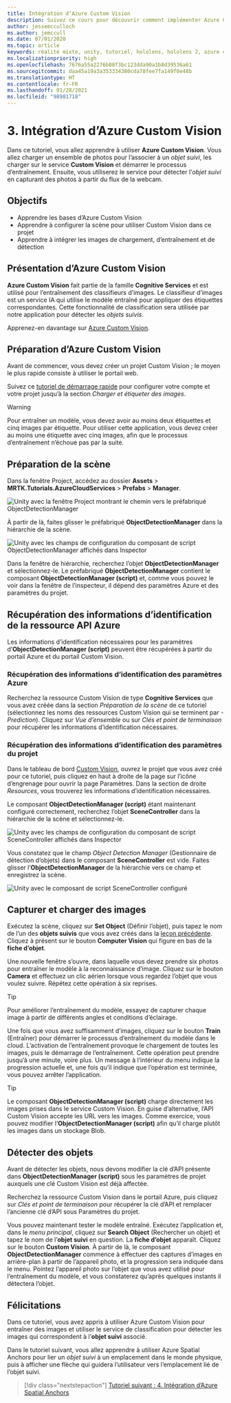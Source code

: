 ```yaml
---
title: Intégration d’Azure Custom Vision
description: Suivez ce cours pour découvrir comment implémenter Azure Custom Vision dans une application de réalité mixte HoloLens 2.
author: jessemcculloch
ms.author: jemccull
ms.date: 07/01/2020
ms.topic: article
keywords: réalité mixte, unity, tutoriel, hololens, hololens 2, azure custom vision, azure cognitive services, services cloud azure, Windows 10
ms.localizationpriority: high
ms.openlocfilehash: 7676a55a2276b88f3bc123dda90a1b8d39536a61
ms.sourcegitcommit: daa45a19a3a353334380cda78fee7fa149f0e48b
ms.translationtype: HT
ms.contentlocale: fr-FR
ms.lasthandoff: 01/28/2021
ms.locfileid: "98981718"
---
```

# <a name="3-integrating-azure-custom-vision"></a>3. Intégration d’Azure Custom Vision

Dans ce tutoriel, vous allez apprendre à utiliser **Azure Custom Vision**. Vous allez charger un ensemble de photos pour l’associer à un *objet suivi*, les charger sur le service **Custom Vision** et démarrer le processus d’entraînement. Ensuite, vous utiliserez le service pour détecter l’*objet suivi* en capturant des photos à partir du flux de la webcam.

## <a name="objectives"></a>Objectifs

* Apprendre les bases d’Azure Custom Vision
* Apprendre à configurer la scène pour utiliser Custom Vision dans ce projet
* Apprendre à intégrer les images de chargement, d’entraînement et de détection

## <a name="understanding-azure-custom-vision"></a>Présentation d’Azure Custom Vision

**Azure Custom Vision** fait partie de la famille **Cognitive Services** et est utilisé pour l’entraînement des classifieurs d’images. Le classifieur d’images est un service IA qui utilise le modèle entraîné pour appliquer des étiquettes correspondantes. Cette fonctionnalité de classification sera utilisée par notre application pour détecter les *objets suivis*.

Apprenez-en davantage sur [Azure Custom Vision](/azure/cognitive-services/custom-vision-service/home).

## <a name="preparing-azure-custom-vision"></a>Préparation d’Azure Custom Vision

Avant de commencer, vous devez créer un projet Custom Vision ; le moyen le plus rapide consiste à utiliser le portail web.

Suivez ce [tutoriel de démarrage rapide](/azure/cognitive-services/custom-vision-service/getting-started-build-a-classifier#choose-training-images) pour configurer votre compte et votre projet jusqu’à la section *Charger et étiqueter des images*.

> [!WARNING]
> Pour entraîner un modèle, vous devez avoir au moins deux étiquettes et cinq images par étiquette. Pour utiliser cette application, vous devez créer au moins une étiquette avec cinq images, afin que le processus d’entraînement n’échoue pas par la suite.

## <a name="preparing-the-scene"></a>Préparation de la scène

Dans la fenêtre Project, accédez au dossier **Assets** > **MRTK.Tutorials.AzureCloudServices** > **Prefabs** > **Manager**.

![Unity avec la fenêtre Project montrant le chemin vers le préfabriqué ObjectDetectionManager](images/mr-learning-azure/tutorial3-section4-step1-1.png)

À partir de là, faites glisser le préfabriqué **ObjectDetectionManager** dans la hiérarchie de la scène.

![Unity avec les champs de configuration du composant de script ObjectDetectionManager affichés dans Inspector](images/mr-learning-azure/tutorial3-section4-step1-2.png)

Dans la fenêtre de hiérarchie, recherchez l’objet **ObjectDetectionManager** et sélectionnez-le.
Le préfabriqué **ObjectDetectionManager** contient le composant **ObjectDetectionManager (script)** et, comme vous pouvez le voir dans la fenêtre de l’inspecteur, il dépend des paramètres Azure et des paramètres du projet.

## <a name="retrieving-azure-api-resource-credentials"></a>Récupération des informations d’identification de la ressource API Azure

Les informations d’identification nécessaires pour les paramètres d’**ObjectDetectionManager (script)** peuvent être récupérées à partir du portail Azure et du portail Custom Vision.

### <a name="retrieving-azure-settings-credentials"></a>Récupération des informations d’identification des paramètres Azure

Recherchez la ressource Custom Vision de type **Cognitive Services** que vous avez créée dans la section *Préparation de la scène* de ce tutoriel (sélectionnez les noms des ressources Custom Vision qui se terminent par *-Prediction*). Cliquez sur *Vue d’ensemble* ou sur *Clés et point de terminaison* pour récupérer les informations d’identification nécessaires.

### <a name="retrieving-project-settings-credentials"></a>Récupération des informations d’identification des paramètres du projet

Dans le tableau de bord [Custom Vision](https://www.customvision.ai/projects), ouvrez le projet que vous avez créé pour ce tutoriel, puis cliquez en haut à droite de la page sur l’icône d’engrenage pour ouvrir la page Paramètres. Dans la section de droite *Resources*, vous trouverez les informations d’identification nécessaires.

Le composant **ObjectDetectionManager (script)** étant maintenant configuré correctement, recherchez l’objet **SceneController** dans la hiérarchie de la scène et sélectionnez-le.

![Unity avec les champs de configuration du composant de script SceneController affichés dans Inspector](images/mr-learning-azure/tutorial3-section4-step1-3.png)

Vous constatez que le champ *Object Detection Manager* (Gestionnaire de détection d’objets) dans le composant **SceneController** est vide. Faites glisser l’**ObjectDetectionManager** de la hiérarchie vers ce champ et enregistrez la scène.

![Unity avec le composant de script SceneController configuré](images/mr-learning-azure/tutorial3-section4-step1-4.png)

## <a name="take-and-upload-images"></a>Capturer et charger des images

Exécutez la scène, cliquez sur **Set Object** (Définir l’objet), puis tapez le nom de l’un des **objets suivis** que vous avez créés dans la [leçon précédente](mr-learning-azure-02.md). Cliquez à présent sur le bouton **Computer Vision** qui figure en bas de la **fiche d’objet**.

Une nouvelle fenêtre s’ouvre, dans laquelle vous devez prendre six photos pour entraîner le modèle à la reconnaissance d’image. Cliquez sur le bouton **Camera** et effectuez un clic aérien lorsque vous regardez l’objet que vous voulez suivre. Répétez cette opération à six reprises.

> [!TIP]
> Pour améliorer l’entraînement du modèle, essayez de capturer chaque image à partir de différents angles et conditions d’éclairage.

Une fois que vous avez suffisamment d’images, cliquez sur le bouton **Train** (Entraîner) pour démarrer le processus d’entraînement du modèle dans le cloud. L’activation de l’entraînement provoque le chargement de toutes les images, puis le démarrage de l’entraînement. Cette opération peut prendre jusqu’à une minute, voire plus. Un message à l’intérieur du menu indique la progression actuelle et, une fois qu’il indique que l’opération est terminée, vous pouvez arrêter l’application.

> [!TIP]
> Le composant **ObjectDetectionManager (script)** charge directement les images prises dans le service Custom Vision. En guise d’alternative, l’API Custom Vision accepte les URL vers les images. Comme exercice, vous pouvez modifier l’**ObjectDetectionManager (script)** afin qu’il charge plutôt les images dans un stockage Blob.

## <a name="detect-objects"></a>Détecter des objets

Avant de détecter les objets, nous devons modifier la clé d’API présente dans **ObjectDetectionManager (script)** sous les paramètres de projet auxquels une clé Custom Vision est déjà affectée.

Recherchez la ressource Custom Vision dans le portail Azure, puis cliquez sur *Clés et point de terminaison* pour récupérer la clé d’API et remplacer l’ancienne clé d’API sous Paramètres du projet.

Vous pouvez maintenant tester le modèle entraîné. Exécutez l’application et, dans le *menu principal*, cliquez sur **Search Object** (Rechercher un objet) et tapez le nom de l’**objet suivi** en question. La **fiche d’objet** apparaît. Cliquez sur le bouton **Custom Vision**. À partir de là, le composant **ObjectDetectionManager** commence à effectuer des captures d’images en arrière-plan à partir de l’appareil photo, et la progression sera indiquée dans le menu. Pointez l’appareil photo sur l’objet que vous avez utilisé pour l’entraînement du modèle, et vous constaterez qu’après quelques instants il détectera l’objet.

## <a name="congratulations"></a>Félicitations

Dans ce tutoriel, vous avez appris à utiliser Azure Custom Vision pour entraîner des images et utiliser le service de classification pour détecter les images qui correspondent à l’**objet suivi** associé.

Dans le tutoriel suivant, vous allez apprendre à utiliser Azure Spatial Anchors pour lier un *objet suivi* à un emplacement dans le monde physique, puis à afficher une flèche qui guidera l’utilisateur vers l’emplacement lié de l’objet suivi.

> [!div class="nextstepaction"]
> [Tutoriel suivant : 4. Intégration d’Azure Spatial Anchors](mr-learning-azure-04.md)